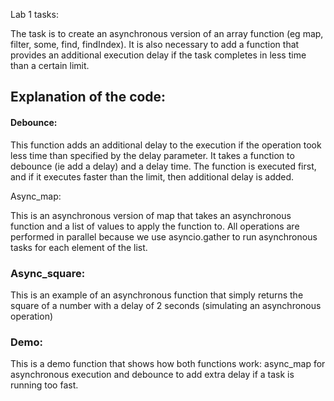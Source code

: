 Lab 1 tasks:

The task is to create an asynchronous version of an array function (eg map, filter, some, find, findIndex). It is also necessary to add a function that provides an additional execution delay if the task completes in less time than a certain limit.

## Explanation of the code:

#### Debounce:

This function adds an additional delay to the execution if the operation took less time than specified by the delay parameter.
It takes a function to debounce (ie add a delay) and a delay time. The function is executed first, and if it executes faster than the limit, then additional delay is added.

Async_map:

This is an asynchronous version of map that takes an asynchronous function and a list of values ​​to apply the function to.
All operations are performed in parallel because we use asyncio.gather to run asynchronous tasks for each element of the list.

### Async_square:

This is an example of an asynchronous function that simply returns the square of a number with a delay of 2 seconds (simulating an asynchronous operation)

### Demo:

This is a demo function that shows how both functions work: async_map for asynchronous execution and debounce to add extra delay if a task is running too fast.
